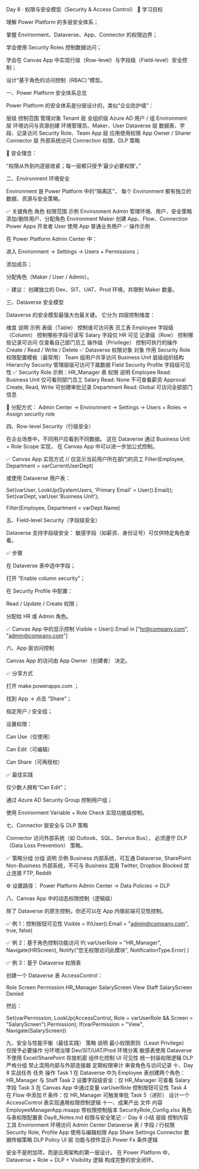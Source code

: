 Day 8 · 权限与安全模型（Security & Access Control）
🎯 学习目标

理解 Power Platform 的多层安全体系；

掌握 Environment、Dataverse、App、Connector 的权限边界；

学会使用 Security Roles 控制数据访问；

学会在 Canvas App 中实现行级（Row-level）与字段级（Field-level）安全控制；

设计“基于角色的访问控制（RBAC）”模型。

一、Power Platform 安全体系总览

Power Platform 的安全体系是分层设计的，类似“企业防护墙”：

层级	控制范围	管理对象
Tenant 层	全组织级	Azure AD 用户 / 组
Environment 层	环境访问与资源创建	环境管理员、Maker、User
Dataverse 层	数据表、字段、记录访问	Security Role、Team
App 层	应用使用权限	App Owner / Sharer
Connector 层	外部系统访问	Connection 权限、DLP 策略

📘 安全理念：

“权限从外到内逐层收紧；每一层都只授予‘最少必要权限’。”

二、Environment 环境安全

Environment 是 Power Platform 中的“隔离区”，
每个 Environment 都有独立的数据、资源与安全策略。

✅ 关键角色
角色	权限范围	示例
Environment Admin	管理环境、用户、安全策略	添加/删除用户、分配角色
Environment Maker	创建 App、Flow、Connection	Power Apps 开发者
User	使用 App	普通业务用户
✅ 操作示例

在 Power Platform Admin Center 中：

进入 Environment → Settings → Users + Permissions；

添加成员；

分配角色（Maker / User / Admin）。

💡 建议：
创建独立的 Dev、SIT、UAT、Prod 环境，并限制 Maker 数量。

三、Dataverse 安全模型

Dataverse 的安全模型最强大也最关键。
它分为 四层控制维度：

维度	说明	示例
表级（Table）	控制谁可访问表	员工表 Employee
字段级（Column）	控制哪些字段可读写	Salary 字段仅 HR 可见
记录级（Row）	控制哪些记录可访问	仅查看自己部门员工
操作级（Privilege）	控制可执行的操作	Create / Read / Write / Delete
✅ Dataverse 权限对象
对象	作用
Security Role	权限配置模板（最常用）
Team	组用户共享访问
Business Unit	层级组织结构
Hierarchy Security	管理层级可访问下属数据
Field Security Profile	字段级可见性
✅ Security Role 示例：HR_Manager
表	权限	说明
Employee	Read: Business Unit	仅可看同部门员工
Salary	Read: None	不可查看薪资
Approval	Create, Read, Write	可创建审批记录
Department	Read: Global	可访问全部部门信息

📘 分配方式：
Admin Center → Environment → Settings → Users + Roles → Assign security role

四、Row-level Security（行级安全）

在企业场景中，不同用户应看到不同数据。
这在 Dataverse 通过 Business Unit + Role Scope 实现，
在 Canvas App 中可以进一步加公式控制。

✅ Canvas App 实现方式
// 仅显示当前用户所在部门的员工
Filter(Employee, Department = varCurrentUserDept)


或使用 Dataverse 用户表：

Set(varUser, LookUp(SystemUsers, 'Primary Email' = User().Email));
Set(varDept, varUser.'Business Unit');

Filter(Employee, Department = varDept.Name)

五、Field-level Security（字段级安全）

Dataverse 支持字段级安全：
敏感字段（如薪资、身份证号）可仅供特定角色查看。

✅ 步骤

在 Dataverse 表中选中字段；

打开 “Enable column security”；

在 Security Profile 中配置：

Read / Update / Create 权限；

分配给 HR 或 Admin 角色。

✅ Canvas App 中的显示控制
Visible = User().Email in ["hr@company.com", "admin@company.com"]

六、App 层访问控制

Canvas App 的访问由 App Owner（创建者） 决定。

✅ 分享方式

打开 make.powerapps.com
；

找到 App → 点击 “Share”；

指定用户 / 安全组；

设置权限：

Can Use（仅使用）

Can Edit（可编辑）

Can Share（可再授权）

✅ 最佳实践

仅少数人拥有“Can Edit”；

通过 Azure AD Security Group 控制用户组；

使用 Environment Variable + Role Check 实现功能级控制。

七、Connector 层安全与 DLP 策略

Connector 访问外部系统（如 Outlook、SQL、Service Bus），
必须遵守 DLP（Data Loss Prevention） 策略。

✅ 策略分组
分组	说明	示例
Business	内部系统，可互通	Dataverse, SharePoint
Non-Business	外部系统，不可与 Business 混用	Twitter, Dropbox
Blocked	禁止连接	FTP, Reddit

⚙️ 设置路径：
Power Platform Admin Center → Data Policies → DLP

八、Canvas App 中的动态权限控制（逻辑级）

除了 Dataverse 的原生控制，你还可以在 App 内做前端可见性控制。

✅ 例 1：控制按钮可见性
Visible = If(User().Email = "admin@company.com", true, false)

✅ 例 2：基于角色控制功能访问
If(
    varUserRole = "HR_Manager",
    Navigate(HRScreen),
    Notify("您无权限访问此模块", NotificationType.Error)
)

✅ 例 3：基于 Dataverse 权限表

创建一个 Dataverse 表 AccessControl：

Role	Screen	Permission
HR_Manager	SalaryScreen	View
Staff	SalaryScreen	Denied

然后：

Set(varPermission, LookUp(AccessControl, Role = varUserRole && Screen = "SalaryScreen").Permission);
If(varPermission = "View", Navigate(SalaryScreen))

九、安全与性能平衡（最佳实践）
策略	说明
最小权限原则（Least Privilege）	仅授予必要操作
分环境治理	Dev/SIT/UAT/Prod 环境分离
敏感表使用 Dataverse	不使用 Excel/SharePoint 存放机密
组件化控制 UI 可见性	统一封装权限逻辑
DLP 严格分组	禁止混用内部与外部连接器
定期权限审计	审查角色与访问记录
十、Day 8 实战任务
任务	操作
Task 1	在 Dataverse 中为 Employee 表创建两个角色：HR_Manager 与 Staff
Task 2	设置字段级安全：仅 HR_Manager 可查看 Salary 字段
Task 3	在 Canvas App 中通过变量 varUserRole 控制按钮可见性
Task 4	在 Flow 中添加 If 条件：仅 HR_Manager 可触发审批
Task 5（进阶）	设计一个 AccessControl 表实现通用权限控制逻辑
十一、成果产出
文件	内容
EmployeeManagerApp.msapp	带权限控制版本
SecurityRole_Config.xlsx	角色与表权限配置表
Day8_Notes.md	权限与安全笔记
✅ Day 8 小结
层级	控制内容	工具
Environment	环境访问	Admin Center
Dataverse	表 / 字段 / 行权限	Security Role, Profile
App	使用与编辑权限	App Share Settings
Connector	数据传输策略	DLP Policy
UI 层	功能与控件显示	Power Fx 条件逻辑

安全不是附加项，而是应用架构的第一层设计。
在 Power Platform 中，Dataverse + Role + DLP + Visibility 逻辑 构成完整的安全闭环。